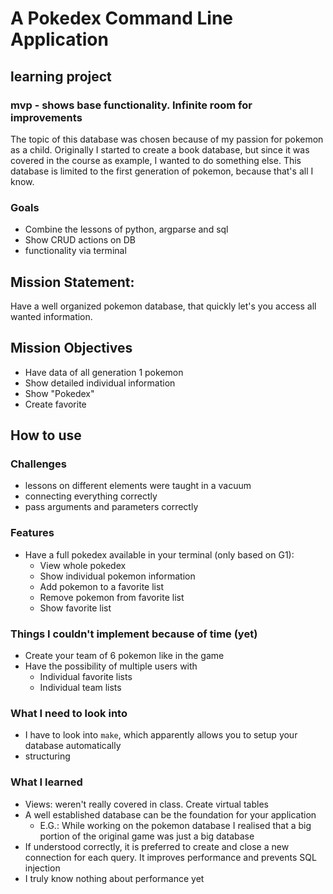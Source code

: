 # A Pokedex Command Line Application

## learning project
### mvp - shows base functionality. Infinite room for improvements
The topic of this database was chosen because of my passion for pokemon as a child. Originally I started to create a book database,
but since it was covered in the course as example, I wanted to do something else. This database is limited to the first generation of pokemon, because that's all I know.

### Goals
- Combine the lessons of python, argparse and sql
- Show CRUD actions on DB
- functionality via terminal

## Mission Statement:
Have a well organized pokemon database, that quickly let's you access all wanted information.

## Mission Objectives
- Have data of all generation 1 pokemon
- Show detailed individual information
- Show "Pokedex"
- Create favorite

## How to use



### Challenges
- lessons on different elements were taught in a vacuum
- connecting everything correctly
- pass arguments and parameters correctly

### Features
- Have a full pokedex available in your terminal (only based on G1):
    - View whole pokedex
    - Show individual pokemon information
    - Add pokemon to a favorite list
    - Remove pokemon from favorite list
    - Show favorite list

### Things I couldn't implement because of time (yet)
- Create your team of 6 pokemon like in the game
- Have the possibility of multiple users with
    - Individual favorite lists
    - Individual team lists


### What I need to look into
- I have to look into `make`, which apparently allows you to setup your database automatically
- structuring


### What I learned
- Views: weren't really covered in class. Create virtual tables
- A well established database can be the foundation for your application
    - E.G.: While working on the pokemon database I realised that a big portion of the original game was just a big database
- If understood correctly, it is preferred to create and close a new connection for each query. It improves performance and prevents SQL injection
- I truly know nothing about performance yet
